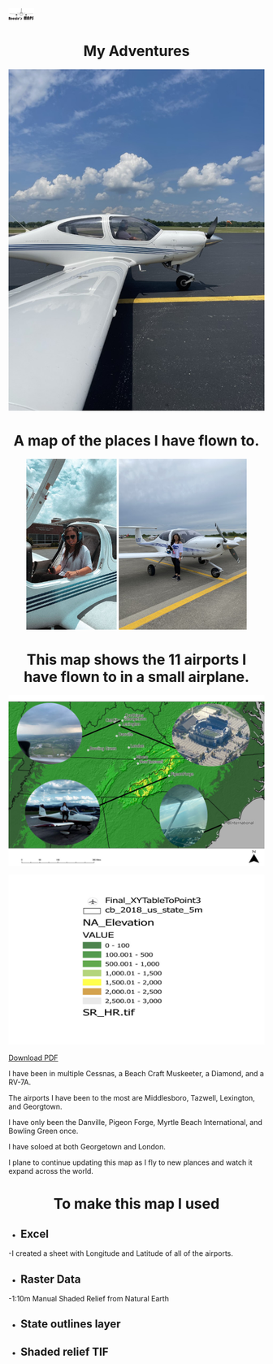 <img src="MyMark.jpg" width="10%" height="10%">

<h1 align="center">My Adventures</h1>
 
 ![Image of me](meinside.jpg)

<h1 align="center">A map of the places I have flown to.</h1>

<p align="center" width="100%">
    <img width="35.3%" src="me.jpg">
    <img width="50%" src="theone.jpg">
    
</p>

 
<h1 align="center">This map shows the 11 airports I have flown to in a small airplane.</h1>

![Image of map](FinalMap.jpg) 

![Image of ledg](ledg.jpg)

[Download PDF](FinalMap.jpg)

I have been in multiple Cessnas, a Beach Craft Muskeeter, a Diamond, and a RV-7A.

The airports I have been to the most are Middlesboro, Tazwell, Lexington, and Georgtown.

I have only been the Danville, Pigeon Forge, Myrtle Beach International, and Bowling Green once.

I have soloed at both Georgetown and London.

I plane to continue updating this map as I fly to new plances and watch it expand across the world.



<h1 align="center">To make this map I used</h1>

* ## Excel

 -I created a sheet with Longitude and Latitude of all of the airports.
* ## Raster Data
-1:10m Manual Shaded Relief from Natural Earth 
* ## State outlines layer
* ## Shaded relief TIF 


